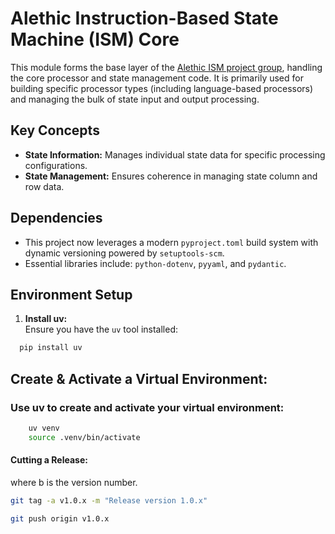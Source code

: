 # Alethic Instruction-Based State Machine (ISM) Core

This module forms the base layer of the [Alethic ISM project group](https://github.com/quantumwake/alethic), handling the core processor and state management code. It is primarily used for building specific processor types (including language-based processors) and managing the bulk of state input and output processing.

## Key Concepts
- **State Information:** Manages individual state data for specific processing configurations.
- **State Management:** Ensures coherence in managing state column and row data.

## Dependencies
- This project now leverages a modern `pyproject.toml` build system with dynamic versioning powered by `setuptools-scm`.
- Essential libraries include: `python-dotenv`, `pyyaml`, and `pydantic`.

## Environment Setup
1. **Install uv:**  
   Ensure you have the `uv` tool installed:
```bash
  pip install uv
```

## Create & Activate a Virtual Environment:
### Use uv to create and activate your virtual environment:
```bash
    uv venv
    source .venv/bin/activate
```
   
#### Cutting a Release:

where b is the version number.
```bash
git tag -a v1.0.x -m "Release version 1.0.x"
```
```bash
git push origin v1.0.x
```